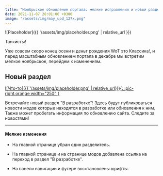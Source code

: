 ```yaml
---
title: "Ноябрьское обновление портала: мелкие исправления и новый раздел"
date: 2021-11-07 20:01:00 +0300
image: "/assets/img/may_upd_127x.png"
---
```

<p style="display: none">Возрожденые шрифты и новый раздел.</p>

![Placeholder]({{ '/assets/img/placeholder.png' | relative_url }})

Танкисты!

Уже совсем скоро конец осени и деньт рождения WoT это Классика!, и перед масштабным обновлением портала в декабре мы встретим мелкое ноябрьское, перейдем к изменениям.

## Новый раздел

[![Что-то]({{ '/assets/img/placeholder.png' | relative_url}}){: .pic-right.orange width="250" }](https://example.com)

Встречайте новый раздел "В разработке"! Здесь будут публиковаться новости модов которые находятся в разработке или обновления к ним. Также может пробегать информация по обновлению сайта. Следите за новостями!

---

#### Мелкие изменения

- На главной странице убран один разделитель.

- На главной странице и на странице модов добавлена ссылка на переход в раздел "В разработке".

- На панели навигации и футере восстановлены шрифты.